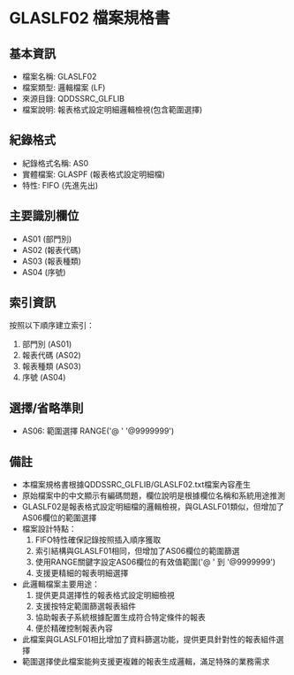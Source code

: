 # GLASLF02 檔案規格書

## 基本資訊
- 檔案名稱: GLASLF02
- 檔案類型: 邏輯檔案 (LF)
- 來源目錄: QDDSSRC_GLFLIB
- 檔案說明: 報表格式設定明細邏輯檢視(包含範圍選擇)

## 紀錄格式
- 紀錄格式名稱: AS0
- 實體檔案: GLASPF (報表格式設定明細檔)
- 特性: FIFO (先進先出)

## 主要識別欄位
- AS01 (部門別)
- AS02 (報表代碼)
- AS03 (報表種類)
- AS04 (序號)

## 索引資訊
按照以下順序建立索引：
1. 部門別 (AS01)
2. 報表代碼 (AS02)
3. 報表種類 (AS03)
4. 序號 (AS04)

## 選擇/省略準則
- AS06: 範圍選擇 RANGE('@       ' '@9999999')

## 備註
- 本檔案規格書根據QDDSSRC_GLFLIB/GLASLF02.txt檔案內容產生
- 原始檔案中的中文顯示有編碼問題，欄位說明是根據欄位名稱和系統用途推測
- GLASLF02是報表格式設定明細檔的邏輯檢視，與GLASLF01類似，但增加了AS06欄位的範圍選擇
- 檔案設計特點：
  1. FIFO特性確保記錄按照插入順序獲取
  2. 索引結構與GLASLF01相同，但增加了AS06欄位的範圍篩選
  3. 使用RANGE關鍵字設定AS06欄位的有效值範圍('@      ' 到 '@9999999')
  4. 支援更精細的報表明細選擇
- 此邏輯檔案主要用途：
  1. 提供更具選擇性的報表格式設定明細檢視
  2. 支援按特定範圍篩選報表組件
  3. 協助報表子系統根據配置生成符合特定條件的報表
  4. 便於精確控制報表內容
- 此檔案與GLASLF01相比增加了資料篩選功能，提供更具針對性的報表組件選擇
- 範圍選擇使此檔案能夠支援更複雜的報表生成邏輯，滿足特殊的業務需求 